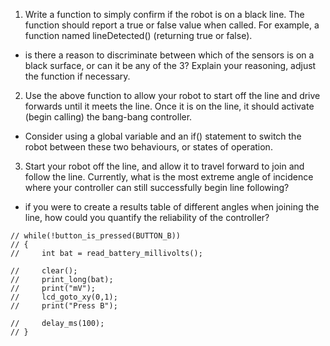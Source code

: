 1. Write a function to simply confirm if the robot is on a black line. The function should report a true or false value when called. For example, a function named lineDetected() (returning true or false).
  - is there a reason to discriminate between which of the sensors is on a black surface, or can it be any of the 3? Explain your reasoning, adjust the function if necessary.

2. Use the above function to allow your robot to start off the line and drive forwards until it meets the line. Once it is on the line, it should activate (begin calling) the bang-bang controller.
  - Consider using a global variable and an if() statement to switch the robot between these two behaviours, or states of operation.

3. Start your robot off the line, and allow it to travel forward to join and follow the line. Currently, what is the most extreme angle of incidence where your controller can still successfully begin line following?
  - if you were to create a results table of different angles when joining the line, how could you quantify the reliability of the controller?

```
// while(!button_is_pressed(BUTTON_B))   
// {   
//     int bat = read_battery_millivolts();   
  
//     clear();   
//     print_long(bat);   
//     print("mV");   
//     lcd_goto_xy(0,1);   
//     print("Press B");   

//     delay_ms(100);   
// }   

```